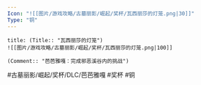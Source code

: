 ```yaml
---
Icon: "![[图片/游戏攻略/古墓丽影/崛起/奖杯/瓦西丽莎的灯笼.png|30]]"
Type: "铜"
---
```

```ad-common-bronze-trophy
title: (Title:: "瓦西丽莎的灯笼")
![[图片/游戏攻略/古墓丽影/崛起/奖杯/瓦西丽莎的灯笼.png|100]]

(Comment:: "芭芭雅嘎：完成邪恶溪谷内的挑战")
```

#古墓丽影/崛起/奖杯/DLC/芭芭雅嘎 #奖杯 #铜
